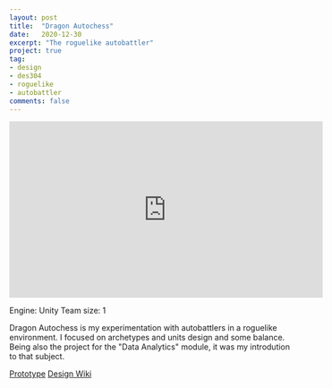 ```yaml
---
layout: post
title:  "Dragon Autochess"
date:   2020-12-30
excerpt: "The roguelike autobattler"
project: true
tag:
- design
- des304
- roguelike
- autobattler
comments: false
---
```

<iframe width="560" height="315" src="https://vimeo.com/630952876" frameborder="0"> </iframe>

Engine: Unity
Team size: 1

Dragon Autochess is my experimentation with autobattlers in a roguelike environment.
I focused on archetypes and units design and some balance. Being also the project for the "Data Analytics" module, it was my introdution to that subject.

<a href="https://andreamin97.itch.io/dragonautochess" class="btn btn-info">Prototype</a>
<a href="https://dragonautochess-design-wiki.netlify.app/" class="btn btn-info">Design Wiki</a>
